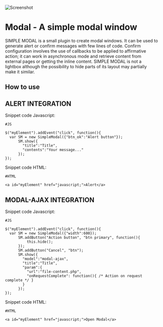 ![Screenshot](https://raw.github.com/plasm/simplemodal/master/logotipo.png)

Modal - A simple modal window
===========================================
SIMPLE MODAL is a small plugin to create modal windows.
It can be used to generate alert or confirm messages with few lines of code. Confirm configuration involves the use of callbacks to be applied to affirmative action; it can work in asynchronous mode and retrieve content from external pages or getting the inline content.
SIMPLE MODAL is not a lightbox although the possibility to hide parts of its layout may partially make it similar.

How to use
----------

ALERT INTEGRATION 
----------
Snippet code Javascript:

	#JS
	
	$("myElement").addEvent("click", function(){
	  var SM = new SimpleModal({"btn_ok":"Alert button"});
	      SM.show({
	        "title":"Title",
	        "contents":"Your message..."
	      });
	});

Snippet code HTML:

	#HTML
	
	<a id="myElement" href="javascript;">Alert</a>


MODAL-AJAX INTEGRATION
----------
Snippet code Javascript:

	#JS

	$("myElement").addEvent("click", function(){
	  var SM = new SimpleModal({"width":600});
	      SM.addButton("Action button", "btn primary", function(){
	          this.hide();
	      });
	      SM.addButton("Cancel", "btn");
	      SM.show({
	        "model":"modal-ajax",
	        "title":"Title",
	        "param":{
	          "url":"file-content.php",
	          "onRequestComplete": function(){ /* Action on request complete */ }
	        }
	      });
	});

Snippet code HTML:

	#HTML

	<a id="myElement" href="javascript;">Open Modal</a>